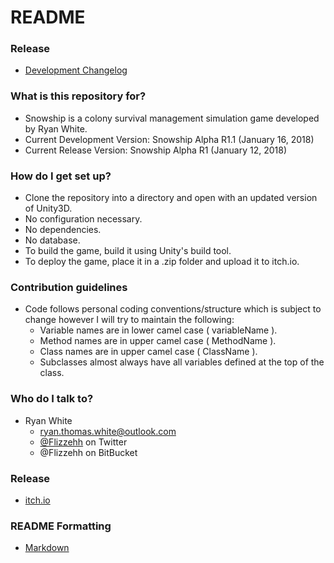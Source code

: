 # README #

### Release ###

* [Development Changelog](https://docs.google.com/document/d/1T2idGSMZVB-Pm8pucB4PCetMq1kNHIdmBIWKOwsd_2I/edit?usp=sharing)

### What is this repository for? ###

* Snowship is a colony survival management simulation game developed by Ryan White.
* Current Development Version: Snowship Alpha R1.1 (January 16, 2018)
* Current Release Version: Snowship Alpha R1 (January 12, 2018)

### How do I get set up? ###

* Clone the repository into a directory and open with an updated version of Unity3D.
* No configuration necessary.
* No dependencies.
* No database.
* To build the game, build it using Unity's build tool.
* To deploy the game, place it in a .zip folder and upload it to itch.io.

### Contribution guidelines ###

* Code follows personal coding conventions/structure which is subject to change however I will try to maintain the following:
  - Variable names are in lower camel case ( variableName ).
  - Method names are in upper camel case ( MethodName ).
  - Class names are in upper camel case ( ClassName ).
  - Subclasses almost always have all variables defined at the top of the class.

### Who do I talk to? ###

+ Ryan White
    * ryan.thomas.white@outlook.com
    * [@Flizzehh](https://twitter.com/flizzehh) on Twitter
    * @Flizzehh on BitBucket

### Release ###

* [itch.io](https://flizzehh.itch.io/snowship)

### README Formatting ###

* [Markdown](https://bitbucket.org/tutorials/markdowndemo)